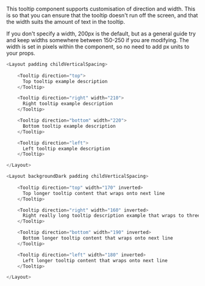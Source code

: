 This tooltip component supports customisation of direction and width. This is so that you can ensure that the tooltip doesn't run off the screen, and that the width suits the amount of text in the tooltip. 

If you don't specify a width, 200px is the default, but as a general guide try and keep widths somewhere between 150-250 if you are modifying. The width is set in pixels within the component, so no need to add px units to your props.

```js
<Layout padding childVerticalSpacing>
  
    <Tooltip direction="top">
      Top tooltip example description
    </Tooltip>

    <Tooltip direction="right" width="210">
      Right tooltip example description
    </Tooltip>

    <Tooltip direction="bottom" width="220">
      Bottom tooltip example description
    </Tooltip>

    <Tooltip direction="left">
      Left tooltip example description
    </Tooltip>

</Layout>

<Layout backgroundDark padding childVerticalSpacing>
  
    <Tooltip direction="top" width="170" inverted>
      Top longer tooltip content that wraps onto next line
    </Tooltip>

    <Tooltip direction="right" width="160" inverted>
      Right really long tooltip description example that wraps to three lines
    </Tooltip>

    <Tooltip direction="bottom" width="190" inverted>
      Bottom longer tooltip content that wraps onto next line
    </Tooltip>

    <Tooltip direction="left" width="180" inverted>
      Left longer tooltip content that wraps onto next line
    </Tooltip>

</Layout>
``` 
